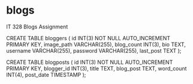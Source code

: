 # blogs
IT 328 Blogs Assignment

CREATE TABLE bloggers (
  id INT(3) NOT NULL AUTO_INCREMENT PRIMARY KEY,
  image_path VARCHAR(255),
  blog_count INT(3),
  bio TEXT,
  username VARCHAR(255),
  password VARCHAR(255),
  last_post TEXT
  );
  
  CREATE TABLE blogposts (
  id INT(3) NOT NULL AUTO_INCREMENT PRIMARY KEY,
  blogger_id INT(3),
  title TEXT,
  blog_post TEXT,
  word_count INT(4),
  post_date TIMESTAMP
  );
